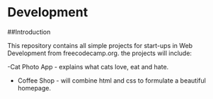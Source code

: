 # Development

##Introduction

This repository contains all simple projects for start-ups in Web Development from freecodecamp.org.
the projects will include:

-Cat Photo App - explains what cats love, eat and hate.
- Coffee Shop - will combine html and css to formulate a beautiful homepage.
